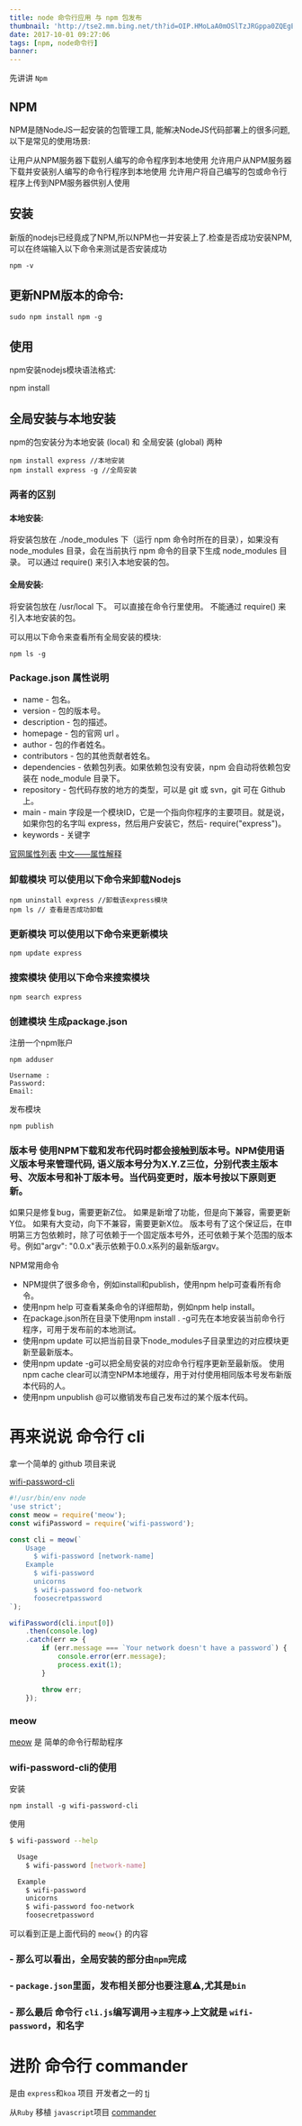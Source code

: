 ```yaml
---
title: node 命令行应用 与 npm 包发布
thumbnail: 'http://tse2.mm.bing.net/th?id=OIP.HMoLaA0mOSlTzJRGppa0ZQEgEs&pid=15.1'
date: 2017-10-01 09:27:06
tags: [npm, node命令行]
banner:
---
```


先讲讲 ``Npm``

## NPM

NPM是随NodeJS一起安装的包管理工具, 能解决NodeJS代码部署上的很多问题, 以下是常见的使用场景:

让用户从NPM服务器下载别人编写的命令程序到本地使用
允许用户从NPM服务器下载并安装别人编写的命令行程序到本地使用
允许用户将自己编写的包或命令行程序上传到NPM服务器供别人使用

<!-- more -->

## 安装

新版的nodejs已经竟成了NPM,所以NPM也一并安装上了.检查是否成功安装NPM,可以在终端输入以下命令来测试是否安装成功

```
npm -v
```

## 更新NPM版本的命令:

```
sudo npm install npm -g
```

## 使用

npm安装nodejs模块语法格式:

npm install <Moudle Name>

## 全局安装与本地安装

npm的包安装分为本地安装 (local) 和 全局安装 (global) 两种

``` 
npm install express //本地安装
npm install express -g //全局安装
```

### 两者的区别

#### 本地安装:

将安装包放在 ./node_modules 下（运行 npm 命令时所在的目录），如果没有 node_modules 目录，会在当前执行 npm 命令的目录下生成 node_modules 目录。
可以通过 require() 来引入本地安装的包。

#### 全局安装:

将安装包放在 /usr/local 下。
可以直接在命令行里使用。
不能通过 require() 来引入本地安装的包。

可以用以下命令来查看所有全局安装的模块:

```
npm ls -g
```

### Package.json 属性说明

- name - 包名。
- version - 包的版本号。
- description - 包的描述。
- homepage - 包的官网 url 。
- author - 包的作者姓名。
- contributors - 包的其他贡献者姓名。
- dependencies - 依赖包列表。如果依赖包没有安装，npm 会自动将依赖包安装在 node_module 目录下。
- repository - 包代码存放的地方的类型，可以是 git 或 svn，git 可在 Github 上。
- main - main 字段是一个模块ID，它是一个指向你程序的主要项目。就是说，如果你包的名字叫 express，然后用户安装它，然后- require("express")。
- keywords - 关键字 

[官网属性列表](https://docs.npmjs.com/files/package.json)
[中文——属性解释](http://www.cnblogs.com/tzyy/p/5193811.html)

### 卸载模块 可以使用以下命令来卸载Nodejs

```
npm uninstall express //卸载该express模块
npm ls // 查看是否成功卸载
```

### 更新模块 可以使用以下命令来更新模块

```
npm update express
```

### 搜索模块 使用以下命令来搜索模块

```
npm search express
```

### 创建模块 生成package.json

注册一个npm账户

```
npm adduser

Username :
Password:
Email:
```

发布模块

```
npm publish
```

### 版本号 使用NPM下载和发布代码时都会接触到版本号。NPM使用语义版本号来管理代码, 语义版本号分为X.Y.Z三位，分别代表主版本号、次版本号和补丁版本号。当代码变更时，版本号按以下原则更新。

如果只是修复bug，需要更新Z位。
如果是新增了功能，但是向下兼容，需要更新Y位。
如果有大变动，向下不兼容，需要更新X位。
版本号有了这个保证后，在申明第三方包依赖时，除了可依赖于一个固定版本号外，还可依赖于某个范围的版本号。例如"argv": "0.0.x"表示依赖于0.0.x系列的最新版argv。

NPM常用命令

- NPM提供了很多命令，例如install和publish，使用npm help可查看所有命令。
- 使用npm help <command>可查看某条命令的详细帮助，例如npm help install。
- 在package.json所在目录下使用npm install . -g可先在本地安装当前命令行程序，可用于发布前的本地测试。
- 使用npm update <package>可以把当前目录下node_modules子目录里边的对应模块更新至最新版本。
- 使用npm update <package> -g可以把全局安装的对应命令行程序更新至最新版。 使用npm cache clear可以清空NPM本地缓存，用于对付使用相同版本号发布新版本代码的人。
- 使用npm unpublish <package>@<version>可以撤销发布自己发布过的某个版本代码。

# 再来说说 命令行 cli

拿一个简单的 github 项目来说

[wifi-password-cli](https://github.com/kevva/wifi-password-cli/blob/master/cli.js)

``` js
#!/usr/bin/env node
'use strict';
const meow = require('meow');
const wifiPassword = require('wifi-password');

const cli = meow(`
	Usage
	  $ wifi-password [network-name]
	Example
	  $ wifi-password
	  unicorns
	  $ wifi-password foo-network
	  foosecretpassword
`);

wifiPassword(cli.input[0])
	.then(console.log)
	.catch(err => {
		if (err.message === `Your network doesn't have a password`) {
			console.error(err.message);
			process.exit(1);
		}

		throw err;
	});
```

### meow

[meow](https://github.com/sindresorhus/meow) 是 简单的命令行帮助程序


### wifi-password-cli的使用

安装
```
npm install -g wifi-password-cli
```


使用
``` bash
$ wifi-password --help

  Usage
    $ wifi-password [network-name]

  Example
    $ wifi-password
    unicorns
    $ wifi-password foo-network
    foosecretpassword
```

可以看到正是上面代码的 ``meow{}`` 的内容

### - 那么可以看出，全局安装的部分由``npm``完成

### - ``package.json``里面，发布相关部分也要注意⚠️,尤其是``bin``

### - 那么最后 命令行 ``cli.js``编写调用->``主程序``->上文就是 ``wifi-password``，和名字

# 进阶 命令行 commander

是由 ``express``和``koa`` 项目 开发者之一的 [tj](https://github.com/tj) 

从``Ruby`` 移植 ``javascript``项目 [commander](https://github.com/tj/commander.js)